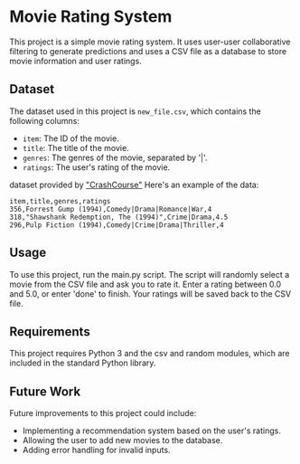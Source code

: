 # Movie Rating System

This project is a simple movie rating system. It uses user-user collaborative filtering to generate predictions and uses a CSV file as a database to store movie information and user ratings.

## Dataset

The dataset used in this project is `new_file.csv`, which contains the following columns:

- `item`: The ID of the movie.
- `title`: The title of the movie.
- `genres`: The genres of the movie, separated by '|'.
- `ratings`: The user's rating of the movie.

dataset provided by ["CrashCourse"](https://www.youtube.com/watch?v=iaIW3CO4rcY&t=3s)
Here's an example of the data:

```csv
item,title,genres,ratings
356,Forrest Gump (1994),Comedy|Drama|Romance|War,4
318,"Shawshank Redemption, The (1994)",Crime|Drama,4.5
296,Pulp Fiction (1994),Comedy|Crime|Drama|Thriller,4
```
## Usage
To use this project, run the main.py script. The script will randomly select a movie from the CSV file and ask you to rate it. Enter a rating between 0.0 and 5.0, or enter 'done' to finish. Your ratings will be saved back to the CSV file.

## Requirements
This project requires Python 3 and the csv and random modules, which are included in the standard Python library.

## Future Work
Future improvements to this project could include:
- Implementing a recommendation system based on the user's ratings.
- Allowing the user to add new movies to the database.
- Adding error handling for invalid inputs.

